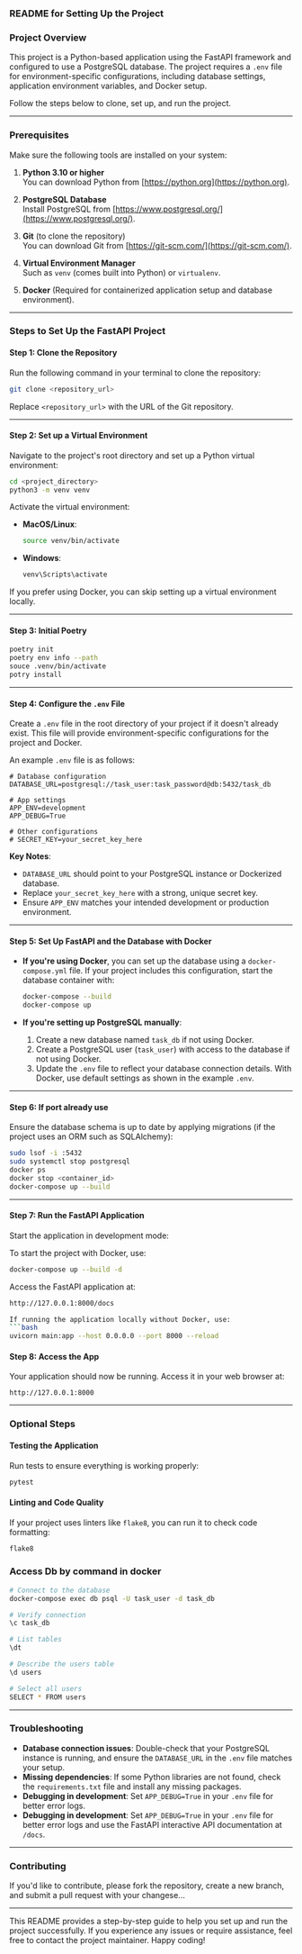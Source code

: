 
### README for Setting Up the Project

### Project Overview
This project is a Python-based application using the FastAPI framework and configured to use a PostgreSQL database. The project requires a `.env` file for environment-specific configurations, including database settings, application environment variables, and Docker setup.

Follow the steps below to clone, set up, and run the project.

---

### Prerequisites

Make sure the following tools are installed on your system:

1. **Python 3.10 or higher**  
   You can download Python from [https://python.org](https://python.org).
   
2. **PostgreSQL Database**  
   Install PostgreSQL from [https://www.postgresql.org/](https://www.postgresql.org/).

3. **Git** (to clone the repository)  
   You can download Git from [https://git-scm.com/](https://git-scm.com/).

4. **Virtual Environment Manager**  
   Such as `venv` (comes built into Python) or `virtualenv`.

5. **Docker** (Required for containerized application setup and database environment).

---

### Steps to Set Up the FastAPI Project

#### Step 1: Clone the Repository
Run the following command in your terminal to clone the repository:

```bash
git clone <repository_url>
```

Replace `<repository_url>` with the URL of the Git repository.

---

#### Step 2: Set up a Virtual Environment
Navigate to the project's root directory and set up a Python virtual environment:

```bash
cd <project_directory>
python3 -m venv venv
```

Activate the virtual environment:

- **MacOS/Linux**:
  ```bash
  source venv/bin/activate
  ```

- **Windows**:
  ```cmd
  venv\Scripts\activate
  ```
If you prefer using Docker, you can skip setting up a virtual environment locally.

---

#### Step 3: Initial Poetry 

```bash
poetry init
poetry env info --path
souce .venv/bin/activate
potry install


```

---

#### Step 4: Configure the `.env` File
Create a `.env` file in the root directory of your project if it doesn't already exist. This file will provide environment-specific configurations for the project and Docker.

An example `.env` file is as follows:

```env
# Database configuration
DATABASE_URL=postgresql://task_user:task_password@db:5432/task_db

# App settings
APP_ENV=development
APP_DEBUG=True

# Other configurations
# SECRET_KEY=your_secret_key_here
```

**Key Notes**:
- `DATABASE_URL` should point to your PostgreSQL instance or Dockerized database.
- Replace `your_secret_key_here` with a strong, unique secret key.
- Ensure `APP_ENV` matches your intended development or production environment.

---

#### Step 5: Set Up FastAPI and the Database with Docker
- **If you're using Docker**, you can set up the database using a `docker-compose.yml` file. If your project includes this configuration, start the database container with:
  ```bash
  docker-compose --build
  docker-compose up
  ```

- **If you're setting up PostgreSQL manually**:
  1. Create a new database named `task_db` if not using Docker.
  2. Create a PostgreSQL user (`task_user`) with access to the database if not using Docker.
  3. Update the `.env` file to reflect your database connection details. With Docker, use default settings as shown in the example `.env`.

---

#### Step 6: If port already use
Ensure the database schema is up to date by applying migrations (if the project uses an ORM such as SQLAlchemy):

```bash
sudo lsof -i :5432
sudo systemctl stop postgresql
docker ps
docker stop <container_id>
docker-compose up --build

```
---

#### Step 7: Run the FastAPI Application
Start the application in development mode:

To start the project with Docker, use:
```bash
docker-compose up --build -d
```

Access the FastAPI application at:
```bash
http://127.0.0.1:8000/docs
```

```bash
If running the application locally without Docker, use:
```bash
uvicorn main:app --host 0.0.0.0 --port 8000 --reload
```

#### Step 8: Access the App
Your application should now be running. Access it in your web browser at:

```
http://127.0.0.1:8000
```

---

### Optional Steps

#### Testing the Application
Run tests to ensure everything is working properly:

```bash
pytest
```

#### Linting and Code Quality
If your project uses linters like `flake8`, you can run it to check code formatting:

```bash
flake8
```
### Access Db by command in docker

```bash
# Connect to the database
docker-compose exec db psql -U task_user -d task_db

# Verify connection
\c task_db

# List tables
\dt

# Describe the users table
\d users

# Select all users
SELECT * FROM users

```
---

### Troubleshooting

- **Database connection issues**: Double-check that your PostgreSQL instance is running, and ensure the `DATABASE_URL` in the `.env` file matches your setup.
- **Missing dependencies**: If some Python libraries are not found, check the `requirements.txt` file and install any missing packages.
- **Debugging in development**: Set `APP_DEBUG=True` in your `.env` file for better error logs.
- **Debugging in development**: Set `APP_DEBUG=True` in your `.env` file for better error logs and use the FastAPI interactive API documentation at `/docs`.
---

### Contributing
If you'd like to contribute, please fork the repository, create a new branch, and submit a pull request with your changese...

---

This README provides a step-by-step guide to help you set up and run the project successfully. If you experience any issues or require assistance, feel free to contact the project maintainer. Happy coding!
